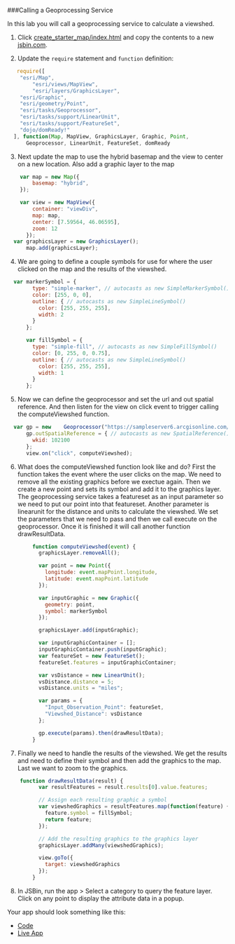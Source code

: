 ###Calling a Geoprocessing Service

In this lab you will call a geoprocessing service to calculate a viewshed.

1. Click [create_starter_map/index.html](../create_starter_map/index.html) and copy the contents to a new [jsbin.com](http://jsbin.com).

2. Update the `require` statement and `function` definition:

  ```javascript
     require([
	  "esri/Map",
          "esri/views/MapView",
          "esri/layers/GraphicsLayer",
	  "esri/Graphic",
	  "esri/geometry/Point",
	  "esri/tasks/Geoprocessor",
	  "esri/tasks/support/LinearUnit",
	  "esri/tasks/support/FeatureSet",
	  "dojo/domReady!"
    ], function(Map, MapView, GraphicsLayer, Graphic, Point,
        Geoprocessor, LinearUnit, FeatureSet, domReady
  ```

3. Next update the map to use the hybrid basemap and the view to center on a new location. Also add a graphic layer to the map

  ```javascript
	  var map = new Map({
          basemap: "hybrid",
      });

	  var view = new MapView({
          container: "viewDiv",
          map: map,
          center: [7.59564, 46.06595],
		  zoom: 12
        });
	var graphicsLayer = new GraphicsLayer();
        map.add(graphicsLayer);
  ```

4. We are going to define a couple symbols for use for where the user clicked on the map and the results of the viewshed.
  ```javascript
    var markerSymbol = {
          type: "simple-marker", // autocasts as new SimpleMarkerSymbol()
          color: [255, 0, 0],
          outline: { // autocasts as new SimpleLineSymbol()
            color: [255, 255, 255],
            width: 2
          }
        };

        var fillSymbol = {
          type: "simple-fill", // autocasts as new SimpleFillSymbol()
          color: [0, 255, 0, 0.75],
          outline: { // autocasts as new SimpleLineSymbol()
            color: [255, 255, 255],
            width: 1
          }
        };
  ```

5. Now we can define the geoprocessor and set the url and out spatial reference.  And then listen for the view on click event to trigger calling the computeViewshed function.

  ```javascript
    var gp = new    Geoprocessor("https://sampleserver6.arcgisonline.com/arcgis/rest/services/Elevation/ESRI_Elevation_World/GPServer/Viewshed");
        gp.outSpatialReference = { // autocasts as new SpatialReference()
          wkid: 102100
        };
        view.on("click", computeViewshed);
  ```
6. What does the computeViewshed function look like and do?  First the function takes the event where the user clicks on the map.  We need to remove all the existing graphics before we exectue again.  Then we create a new point and sets its symbol and add it to the graphics layer.  The geoprocessing service takes a featureset as an input parameter so we need to put our point into that featureset.  Another parameter is linearunit for the distance and units to calculate the viewshed.  We set the parameters that we need to pass and then we call execute on the geoprocessor.  Once it is finished it will call another function drawResultData.
```javascript
        function computeViewshed(event) {
          graphicsLayer.removeAll();

          var point = new Point({
            longitude: event.mapPoint.longitude,
            latitude: event.mapPoint.latitude
          });

          var inputGraphic = new Graphic({
            geometry: point,
            symbol: markerSymbol
          });

          graphicsLayer.add(inputGraphic);

          var inputGraphicContainer = [];
          inputGraphicContainer.push(inputGraphic);
          var featureSet = new FeatureSet();
          featureSet.features = inputGraphicContainer;

          var vsDistance = new LinearUnit();
          vsDistance.distance = 5;
          vsDistance.units = "miles";

          var params = {
            "Input_Observation_Point": featureSet,
            "Viewshed_Distance": vsDistance
          };

          gp.execute(params).then(drawResultData);
        }
```
7. Finally we need to handle the results of the viewshed.  We get the results and need to define their symbol and then add the graphics to the map.  Last we want to zoom to the graphics.
```javascript
	function drawResultData(result) {
          var resultFeatures = result.results[0].value.features;

          // Assign each resulting graphic a symbol
          var viewshedGraphics = resultFeatures.map(function(feature) {
            feature.symbol = fillSymbol;
            return feature;
          });

          // Add the resulting graphics to the graphics layer
          graphicsLayer.addMany(viewshedGraphics);

          view.goTo({
            target: viewshedGraphics
          });
        }
```
8. In JSBin, run the app > Select a category to query the feature layer. Click on any point to display the attribute data in a popup.

Your app should look something like this:
* [Code](index.html)
* [Live App](http://jofraley.github.io/Hacking_JavaScript/labs/jsapi/gp_service/index.html)
